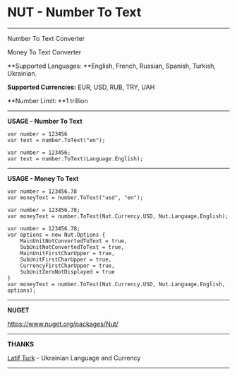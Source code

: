 NUT - Number To Text
==================

****

Number To Text Converter

Money To Text Converter

**Supported Languages: **English, French, Russian, Spanish, Turkish, Ukrainian.

**Supported Currencies:** EUR, USD, RUB, TRY, UAH

**Number Limit: **1 trillion


----------


**USAGE - Number To Text**

    var number = 123456
    var text = number.ToText("en");
    
    var number = 123456;
    var text = number.ToText(Language.English);


----------

**USAGE - Money To Text**

    var number = 123456.78
    var moneyText = number.ToText("usd", "en");
    
    var number = 123456.78;
    var moneyText = number.ToText(Nut.Currency.USD, Nut.Language.English);

	var number = 123456.78;
	var options = new Nut.Options {
		MainUnitNotConvertedToText = true,
		SubUnitNotConvertedToText = true,
		MainUnitFirstCharUpper = true,
		SubUnitFirstCharUpper = true,
		CurrencyFirstCharUpper = true,
		SubUnitZeroNotDisplayed = true
	}
    var moneyText = number.ToText(Nut.Currency.USD, Nut.Language.English, options);


----------

**NUGET**

https://www.nuget.org/packages/Nut/


----------

**THANKS**

[Latif Turk](https://github.com/Latif07) - Ukrainian Language and Currency
	

 ----------
